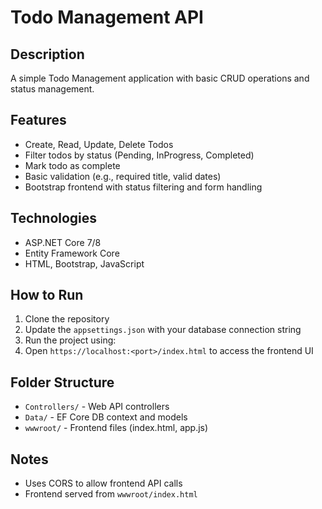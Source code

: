 # Todo Management API

## Description
A simple Todo Management application with basic CRUD operations and status management.

## Features
- Create, Read, Update, Delete Todos
- Filter todos by status (Pending, InProgress, Completed)
- Mark todo as complete
- Basic validation (e.g., required title, valid dates)
- Bootstrap frontend with status filtering and form handling

## Technologies
- ASP.NET Core 7/8
- Entity Framework Core
- HTML, Bootstrap, JavaScript

## How to Run
1. Clone the repository  
2. Update the `appsettings.json` with your database connection string  
3. Run the project using:
4. Open `https://localhost:<port>/index.html` to access the frontend UI

## Folder Structure
- `Controllers/` - Web API controllers
- `Data/` - EF Core DB context and models
- `wwwroot/` - Frontend files (index.html, app.js)

## Notes
- Uses CORS to allow frontend API calls
- Frontend served from `wwwroot/index.html`
